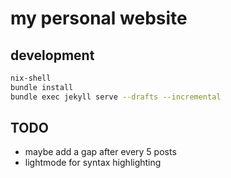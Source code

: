 # my personal website

## development

```bash
nix-shell
bundle install
bundle exec jekyll serve --drafts --incremental
```

## TODO

- maybe add a gap after every 5 posts
- lightmode for syntax highlighting
